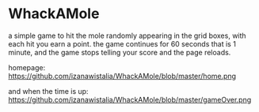 # WhackAMole
a simple game to hit the mole randomly appearing in the grid boxes, with each hit you earn a point. the game continues for 60 seconds that is 1 minute, and the game stops telling your score and the page reloads.

homepage: 
https://github.com/izanawistalia/WhackAMole/blob/master/home.png

and when the time is up:
https://github.com/izanawistalia/WhackAMole/blob/master/gameOver.png
